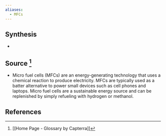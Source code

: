 ```yaml
---
aliases:
  - MFCs
---
```

## Synthesis
- 
## Source [^1]
- Micro fuel cells (MFCs) are an energy-generating technology that uses a chemical reaction to produce electricity. MFCs are typically used as a batter alternative to power small devices such as cell phones and laptops. Micro fuel cells are a sustainable energy source and can be replenished by simply refueling with hydrogen or methanol.
## References

[^1]: [[Home Page - Glossary by Capterra]]